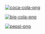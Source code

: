 <a href="https://imgbb.com/"><img src="https://i.ibb.co/41tqVK1/coca-cola-png.png" alt="coca-cola-png" border="0"></a>

<a href="https://ibb.co/Y781b5m"><img src="https://i.ibb.co/bgLC74T/big-cola-png.png" alt="big-cola-png" border="0"></a>

<a href="https://ibb.co/QbB3P9s"><img src="https://i.ibb.co/zncTXsK/pepsi-png.png" alt="pepsi-png" border="0"></a>